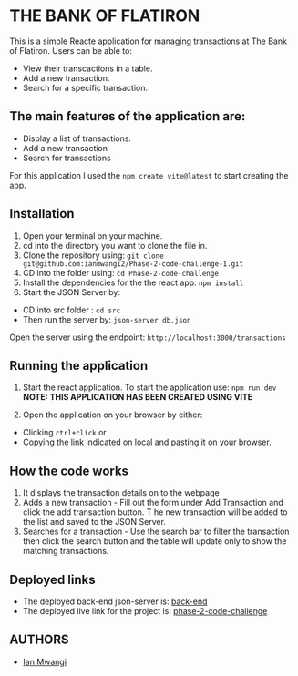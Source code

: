 # THE BANK OF FLATIRON
This is a simple Reacte application for managing transactions at The Bank of Flatiron. Users can be able to:
- View their transcactions in a table.
- Add a new transaction. 
- Search for a specific transaction.

## The main features of the application are: 
- Display a list of transactions.
- Add a new transaction
- Search for transactions

For this application I used the `npm create vite@latest` to start creating the app.

## Installation
1. Open your terminal on your machine.
2. cd into the directory you want to clone the file in.
3. Clone the repository using:
`git clone git@github.com:ianmwangi2/Phase-2-code-challenge-1.git`
4. CD into the folder using:
`cd Phase-2-code-challenge`
5. Install the dependencies for the the react app:
`npm install`
6. Start the JSON Server by: 
- CD into src folder :
`cd src`
- Then run the server by:
`json-server db.json`

Open the server using the endpoint: `http://localhost:3000/transactions`

## Running the application
1. Start the react application. To start the application use:
`npm run dev`
**NOTE: THIS APPLICATION HAS BEEN CREATED USING VITE**

2. Open the application on your browser by either:
- Clicking `ctrl+click` or
- Copying the link indicated on local and pasting it on your browser.

## How the code works
1. It displays the transaction details on  to the webpage
2. Adds a new transaction - Fill out the form under Add Transaction and click the add transaction button. T he new transaction will be added to the list and saved to the JSON Server.
3. Searches for a transaction - Use the search bar to filter the transaction then click the search button and the table will update only to show the matching transactions.

## Deployed links
- The deployed back-end json-server is: [back-end](https://json-server-sooty-omega.vercel.app/transactions)
- The deployed live link for the project is: [phase-2-code-challenge](https://phase-2-code-challenge-1-kappa.vercel.app/)

## AUTHORS
- [Ian Mwangi](https://github.com/ianmwangi2)
